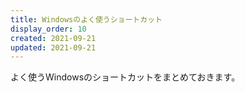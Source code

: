 ```yaml
---
title: Windowsのよく使うショートカット
display_order: 10
created: 2021-09-21
updated: 2021-09-21
---
```

よく使うWindowsのショートカットをまとめておきます。
